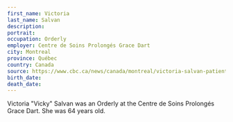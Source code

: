 ```yaml
---
first_name: Victoria
last_name: Salvan
description: 
portrait: 
occupation: Orderly
employer: Centre de Soins Prolongés Grace Dart
city: Montreal
province: Québec
country: Canada
source: https://www.cbc.ca/news/canada/montreal/victoria-salvan-patient-attendant-ordelies-quebec-covid-19-1.5537724
birth_date: 
death_date: 
---
```


Victoria "Vicky" Salvan was an Orderly at the Centre de Soins Prolongés Grace Dart. She was 64 years old.